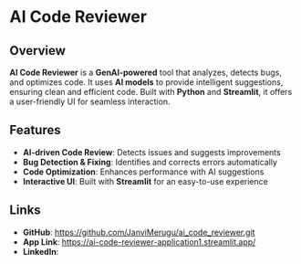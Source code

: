 # AI Code Reviewer

## Overview
**AI Code Reviewer** is a **GenAI-powered** tool that analyzes, detects bugs, and optimizes code. It uses **AI models** to provide intelligent suggestions, ensuring clean and efficient code. Built with **Python** and **Streamlit**, it offers a user-friendly UI for seamless interaction.

## Features
- **AI-driven Code Review**: Detects issues and suggests improvements
- **Bug Detection & Fixing**: Identifies and corrects errors automatically
- **Code Optimization**: Enhances performance with AI suggestions
- **Interactive UI**: Built with **Streamlit** for an easy-to-use experience

## Links
- **GitHub**: https://github.com/JanviMerugu/ai_code_reviewer.git
- **App Link**: https://ai-code-reviewer-application1.streamlit.app/
- **LinkedIn**: 

